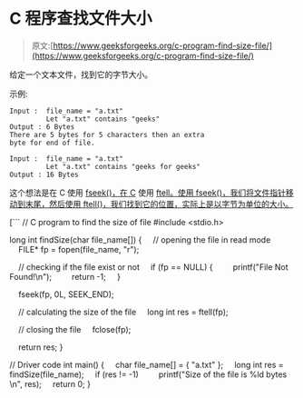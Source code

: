 # C 程序查找文件大小

> 原文:[https://www.geeksforgeeks.org/c-program-find-size-file/](https://www.geeksforgeeks.org/c-program-find-size-file/)

给定一个文本文件，找到它的字节大小。

示例:

```
Input :  file_name = "a.txt"
         Let "a.txt" contains "geeks"
Output : 6 Bytes
There are 5 bytes for 5 characters then an extra
byte for end of file.

Input :  file_name = "a.txt"
         Let "a.txt" contains "geeks for geeks"
Output : 16 Bytes

```

这个想法是在 C 使用 [fseek()，在 C](https://www.geeksforgeeks.org/fseek-in-c-with-example/) 使用 [ftell。使用 fseek()，我们将文件指针移动到末尾，然后使用 ftell()，我们找到它的位置，实际上是以字节为单位的大小。](https://www.geeksforgeeks.org/ftell-c-example/)

 [```
// C program to find the size of file
#include <stdio.h>

long int findSize(char file_name[])
{
    // opening the file in read mode
    FILE* fp = fopen(file_name, "r");

    // checking if the file exist or not
    if (fp == NULL) {
        printf("File Not Found!\n");
        return -1;
    }

    fseek(fp, 0L, SEEK_END);

    // calculating the size of the file
    long int res = ftell(fp);

    // closing the file
    fclose(fp);

    return res;
}

// Driver code
int main()
{
    char file_name[] = { "a.txt" };
    long int res = findSize(file_name);
    if (res != -1)
        printf("Size of the file is %ld bytes \n", res);
    return 0;
}
```](https://www.geeksforgeeks.org/ftell-c-example/)